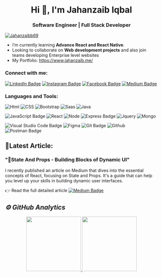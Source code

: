 <!-- ![logo](https://github.com/jahanzaib-iqbal/jahanzaib-iqbal/blob/main/banner.png) -->
<h1 align="center">Hi 👋, I'm Jahanzaib Iqbal</h1>
<h3 align="center">Software Engineer | Full Stack Developer</h3>
<!-- <img align="right" alt="Coding GIF" width="400" src ="https://github.com/abhisheknaiidu/abhisheknaiidu/raw/master/code.gif?raw=true"> -->
<!--  <p align="left"> <img src="https://komarev.com/ghpvc/?username=jahanzaib-iqbal&label=Profile%20views&color=0e75b6&style=flat" alt="jahanzaib-iqbal" /> </p> -->
 

<p align="left"><a href="https://www.linkedin.com/in/jahanzaib69/" target="blank"><img src="https://img.shields.io/twitter/follow/Jahanzaibb69?logo=LinkedIn&style=for-the-badge" alt="Jahanzaibb69" /></a> </p>

 
- I’m currently learning **Advance React and React Native**.
- Looking to collaborate on **Web development projects** and also join teams developing Enterprise level websites
-  My Portfolio: https://www.jahanzaib.me/



<h3 align="left">Connect with me:</h3>

[![LinkedIn Badge](https://img.shields.io/badge/LinkedIn-0A66C2?logo=linkedin&logoColor=fff&style=for-the-badge)](https://www.linkedin.com/in/jahanzaib69/)
[![Instagram Badge](https://img.shields.io/badge/Instagram-E4405F?logo=instagram&logoColor=fff&style=for-the-badge)](https://www.instagram.com/jahan._zaib/)
[![Facebook Badge](https://img.shields.io/badge/Facebook-0866FF?logo=facebook&logoColor=fff&style=for-the-badge)](ttps://www.facebook.com/jahanzaib1059/)
 [![Medium Badge](https://img.shields.io/badge/Medium-000?logo=medium&logoColor=fff&style=for-the-badge)](https://jahanzaibb.medium.com/ "My Recent Articles Here")
 



<h3 align="left">Languages and Tools:</h3>

<!-- - **FrontEnd**: -->
 ![Html]( https://img.shields.io/badge/HTML5-E34F26?style=for-the-badge&logo=html5&logoColor=white)
![CSS](https://img.shields.io/badge/CSS3-1572B6?style=for-the-badge&logo=css3&logoColor=white)
![Bootstrap]( https://img.shields.io/badge/Bootstrap-563D7C?style=for-the-badge&logo=bootstrap&logoColor=white)
![Saas](https://img.shields.io/badge/Sass-CC6699?style=for-the-badge&logo=sass&logoColor=white)
   ![Java]( https://img.shields.io/badge/Java-ED8B00?style=for-the-badge&logo=java&logoColor=white)
<!--  - **Frameworks/Libraries**: -->
  ![JavaScript Badge](https://img.shields.io/badge/JavaScript-F7DF1E?logo=javascript&logoColor=000&style=for-the-badge)
 ![React](https://img.shields.io/badge/React-20232A?style=for-the-badge&logo=react&logoColor=61DAFB)
![Node](https://img.shields.io/badge/Node.js-43853D?style=for-the-badge&logo=node.js&logoColor=white)
![Express Badge](https://img.shields.io/badge/Express-000?logo=express&logoColor=fff&style=for-the-badge)
![Jquery](https://img.shields.io/badge/jQuery-0769AD?style=for-the-badge&logo=jquery&logoColor=white)
![Mongo](https://img.shields.io/badge/MongoDB-4EA94B?style=for-the-badge&logo=mongodb&logoColor=white)


<!-- - **Tools**:-->
![Visual Studio Code Badge](https://img.shields.io/badge/Visual%20Studio%20Code-007ACC?logo=visualstudiocode&logoColor=fff&style=for-the-badge)
![Figma](https://img.shields.io/badge/Figma-F78374?style=for-the-badge&logo=figma&logoColor=white)
![Git Badge](https://img.shields.io/badge/Git-F05032?logo=git&logoColor=fff&style=for-the-badge)
![Github](https://img.shields.io/badge/GitHub-fff?style=for-the-badge&logo=github&logoColor=black)
![Postman Badge](https://img.shields.io/badge/Postman-FF6C37?logo=postman&logoColor=fff&style=for-the-badge)

<!-- **Languages**:-->



## 📝Latest Article:
### "🧱State And Props - Building Blocks of Dynamic UI" 
I recently published an article on Medium that dives into the essential concepts of React, focusing on State and Props. It's a guide that can help you level up your skills in building dynamic user interfaces. 

👉 Read the full detailed article [![Medium Badge](https://img.shields.io/badge/Medium-000?logo=medium&logoColor=fff&style=for-the-badge)](https://medium.com/@jahanzaibiqbal1059/state-and-props-in-react-and-react-native-795a563761b8 "States and Props in React and React Native")
<!--[here](https://medium.com/@jahanzaibiqbal1059/state-and-props-in-react-and-react-native-795a563761b8). -->


<h2><i>⚙️ GitHub Analytics</i></h2>

<p align="center">
<a href="https://github.com/jahanzaib-iqbal">
   <img height="180em" src="https://github-readme-stats.vercel.app/api?username=jahanzaib-iqbal&show_icons=true&theme=algolia&include_all_commits=true&count_private=true"/> 
  <img height="180em" src="https://github-readme-stats-eight-theta.vercel.app/api/top-langs/?username=jahanzaib-iqbal&layout=compact&langs_count=8&theme=algolia"/>
</a>
</p>



